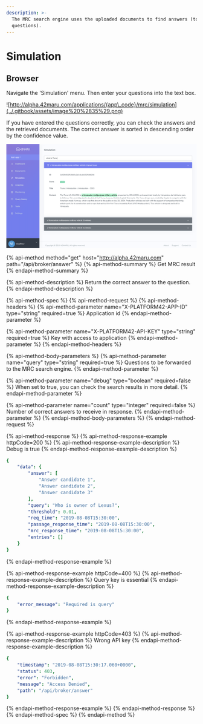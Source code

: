 ```yaml
---
description: >-
  The MRC search engine uses the uploaded documents to find answers (to
  questions).
---
```


# Simulation

## Browser

Navigate the 'Simulation' menu. Then enter your questions into the text box.

![http://alpha.42maru.com/applications/{app\_code}/mrc/simulation](../.gitbook/assets/image%20%2835%29.png)

If you have entered the questions correctly, you can check the answers and the retrieved documents. The correct answer is sorted in descending order by the confidence value.

![The value that appears with the correct answer \(0.996\) indicates the reliability of the correct answer.](../.gitbook/assets/image%20%2851%29.png)

{% api-method method="get" host="http://alpha.42maru.com" path="/api/broker/answer" %}
{% api-method-summary %}
Get MRC result
{% endapi-method-summary %}

{% api-method-description %}
Return the correct answer to the question.
{% endapi-method-description %}

{% api-method-spec %}
{% api-method-request %}
{% api-method-headers %}
{% api-method-parameter name="X-PLATFORM42-APP-ID" type="string" required=true %}
Application id
{% endapi-method-parameter %}

{% api-method-parameter name="X-PLATFORM42-API-KEY" type="string" required=true %}
Key with access to application
{% endapi-method-parameter %}
{% endapi-method-headers %}

{% api-method-body-parameters %}
{% api-method-parameter name="query" type="string" required=true %}
Questions to be forwarded to the MRC search engine.
{% endapi-method-parameter %}

{% api-method-parameter name="debug" type="boolean" required=false %}
When set to true, you can check the search results in more detail.
{% endapi-method-parameter %}

{% api-method-parameter name="count" type="integer" required=false %}
Number of correct answers to receive in response.
{% endapi-method-parameter %}
{% endapi-method-body-parameters %}
{% endapi-method-request %}

{% api-method-response %}
{% api-method-response-example httpCode=200 %}
{% api-method-response-example-description %}
Debug is true
{% endapi-method-response-example-description %}

```yaml
{
    "data": {
        "answer": [
            "Answer candidate 1",
            "Answer candidate 2",
            "Answer candidate 3"
        ],
        "query": "Who is owner of Lexus?",
        "threshold": 0.01,
        "req_time": "2019-08-08T15:30:00",
        "passage_response_time": "2019-08-08T15:30:00",
        "mrc_response_time": "2019-08-08T15:30:00",
        "entries": []
    }
}
```
{% endapi-method-response-example %}

{% api-method-response-example httpCode=400 %}
{% api-method-response-example-description %}
Query key is essential
{% endapi-method-response-example-description %}

```yaml
{
    "error_message": "Required is query"
}
```
{% endapi-method-response-example %}

{% api-method-response-example httpCode=403 %}
{% api-method-response-example-description %}
Wrong API key
{% endapi-method-response-example-description %}

```yaml
{
    "timestamp": "2019-08-08T15:30:17.060+0000",
    "status": 403,
    "error": "Forbidden",
    "message": "Access Denied",
    "path": "/api/broker/answer"
}
```
{% endapi-method-response-example %}
{% endapi-method-response %}
{% endapi-method-spec %}
{% endapi-method %}

